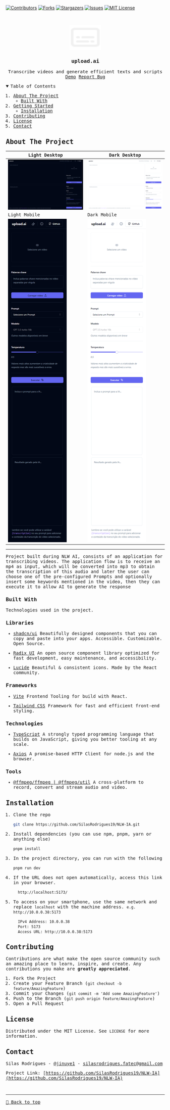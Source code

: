 [![Contributors][contributors-shield]][contributors-url]
[![Forks][forks-shield]][forks-url]
[![Stargazers][stars-shield]][stars-url]
[![Issues][issues-shield]][issues-url]
[![MIT License][license-shield]][license-url]

<!-- PROJECT LOGO -->
<br />
<samp>
<p align="center">
  <a href="https://github.com/SilasRodrigues19/NLW-IA">
    <img src="./public/logo.svg" alt="Logo" width="100" height="80">
  </a>

  <h3 align="center" id="upload-ai">upload.ai</h3>

  <p align="center">
    Transcribe videos and generate efficient texts and scripts
    <br />
    <a href="https://ai-videotranscription.vercel.app/">Demo</a>
    <a href="https://github.com/SilasRodrigues19/NLW-IA/issues">Report Bug</a>
  </p>
</p>

<!-- TABLE OF CONTENTS -->
<details open="open">
  <summary>Table of Contents</summary>
  <ol>
    <li>
      <a href="#about-the-project">About The Project</a>
      <ul>
        <li><a href="#built-with">Built With</a></li>
      </ul>
    </li>
    <li>
      <a href="#getting-started">Getting Started</a>
      <ul>
        <li><a href="#installation">Installation</a></li>
      </ul>
    </li>
    <li><a href="#contributing">Contributing</a></li>
    <li><a href="#license">License</a></li>
    <li><a href="#contact">Contact</a></li>
  </ol>
</details>

<!-- ABOUT THE PROJECT -->

## About The Project

| Light Desktop                                  | Dark Desktop                                    |
| ---------------------------------------------- | ----------------------------------------------- |
| [![Preview][product-screenshot]][project-link] | [![Preview][product-screenshot2]][project-link] |
| Light Mobile                                   | Dark Mobile                                     |
| [![Preview][product-screenshot3]][project-link] | [![Preview][product-screenshot4]][project-link] |

<hr>

Project built during NLW AI, consists of an application for transcribing videos. The application flow is to receive an mp4 as input, which will be converted into mp3 to obtain the transcription of this audio and later the user can choose one of the pre-configured Prompts and optionally insert some keywords mentioned in the video, then they can execute it to allow AI to generate the response

### Built With

Technologies used in the project.

### Libraries
- [shadcn/ui](https://ui.shadcn.com/)
Beautifully designed components that you can copy and paste into your apps. Accessible. Customizable. Open Source.

- [Radix UI](https://www.radix-ui.com/)
An open source component library optimized for fast development, easy maintenance, and accessibility.

- [Lucide](https://lucide.dev/)
Beautiful & consistent icons. Made by the React community.

### Frameworks
- [Vite](https://vitejs.dev/)
Frontend Tooling for build with React.

- [Tailwind CSS](https://tailwindcss.com)
Framework for fast and efficient front-end styling.

### Technologies
- [TypeScript](https://www.typescriptlang.org/)
A strongly typed programming language that builds on JavaScript, giving you better tooling at any scale.

- [Axios](https://axios-http.com/docs/intro)
A promise-based HTTP Client for node.js and the browser.

### Tools
- [@ffmpeg/ffmpeg | @ffmpeg/util](https://ffmpeg.org/)
A cross-platform to record, convert and stream audio and video.


<!-- GETTING STARTED -->

## Installation

1. Clone the repo
   ```sh
   git clone https://github.com/SilasRodrigues19/NLW-IA.git
   ```
2. Install dependencies (you can use npm, pnpm, yarn or anything else)
   ```sh
   pnpm install
   ```
3. In the project directory, you can run with the following
   ```sh
   pnpm run dev
   ```
4. If the URL does not open automatically, access this link in your browser.
   ```sh
     http://localhost:5173/
   ```
5. To access on your smartphone, use the same network and replace `localhost` with the machine address. `e.g. http://10.0.0.38:5173`
   ```
     IPv4 Address: 10.0.0.38
     Port: 5173
     Access URL: http://10.0.0.38:5173
   ```
<!-- CONTRIBUTING -->

## Contributing

Contributions are what make the open source community such an amazing place to learn, inspire, and create. Any contributions you make are **greatly appreciated**.

1. Fork the Project
2. Create your Feature Branch (`git checkout -b feature/AmazingFeature`)
3. Commit your Changes (`git commit -m 'Add some AmazingFeature'`)
4. Push to the Branch (`git push origin feature/AmazingFeature`)
5. Open a Pull Request

<!-- LICENSE -->

## License

Distributed under the MIT License. See `LICENSE` for more information.

<!-- CONTACT -->

## Contact

Silas Rodrigues - [@jinuye1](https://twitter.com/jinuye1) - silasrodrigues.fatec@gmail.com

Project Link: [https://github.com/SilasRodrigues19/NLW-IA](https://github.com/SilasRodrigues19/NLW-IA) <br>

<!-- MARKDOWN LINKS & IMAGES -->
<!-- https://www.markdownguide.org/basic-syntax/#reference-style-links -->

[contributors-shield]: https://img.shields.io/github/contributors/SilasRodrigues19/NLW-IA.svg?style=for-the-badge
[contributors-url]: https://github.com/SilasRodrigues19/NLW-IA/graphs/contributors
[forks-shield]: https://img.shields.io/github/forks/SilasRodrigues19/NLW-IA.svg?style=for-the-badge
[forks-url]: https://github.com/SilasRodrigues19/NLW-IA/network/members
[stars-shield]: https://img.shields.io/github/stars/SilasRodrigues19/NLW-IA.svg?style=for-the-badge
[stars-url]: https://github.com/SilasRodrigues19/NLW-IA/stargazers
[issues-shield]: https://img.shields.io/github/issues/SilasRodrigues19/NLW-IA.svg?style=for-the-badge
[issues-url]: https://github.com/SilasRodrigues19/NLW-IA/issues
[license-shield]: https://img.shields.io/github/license/SilasRodrigues19/NLW-IA.svg?style=for-the-badge
[license-url]: https://github.com/SilasRodrigues19/NLW-IA/blob/master/LICENSE
[license-url]: https://github.com/SilasRodrigues19/NLW-IA/blob/master/LICENSE.txt
[product-screenshot]: ./public/screenshots/dark-desktop.png
[product-screenshot2]: ./public/screenshots/light-desktop.png
[product-screenshot3]: ./public/screenshots/dark-mobile.png
[product-screenshot4]: ./public/screenshots/light-mobile.png
[project-link]: https://ai-videotranscription.vercel.app/

<br><hr>
[🔼 Back to top](#upload-ai)